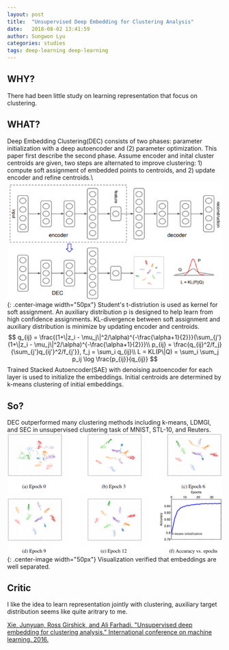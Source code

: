 ```yaml
---
layout: post
title:  "Unsupervised Deep Embedding for Clustering Analysis"
date:   2018-08-02 13:41:59
author: Sungwon Lyu
categories: studies
tags: deep-learning deep-learning
---
```

## WHY? 
There had been little study on learning representation that focus on clustering.

## WHAT?
Deep Embedding Clustering(DEC) consists of two phases: parameter initialization with a deep autoencoder and (2) parameter optimization. This paper first describe the second phase. Assume encoder and inital cluster centroids are given, two steps are alternated to improve clustering: 1) compute soft assignment of embedded points to centroids, and 2) update encoder and refine centroids.\\
![image](/assets/images/dec1.png){: .center-image width="50px"}
Student's t-distriution is used as kernel for soft assignment. An auxiliary distribution p is designed to help learn from high confidence assignments. KL-divergence between soft assignment and auxiliary distribution is minimize by updating encoder and centroids. 
$$
q_{ij} = \frac{(1+\|z_i - \mu_j\|^2/\alpha)^{-\frac{\alpha+1}{2}}}{\sum_{j'}(1+\|z_i - \mu_j\|^2/\alpha)^{-\frac{\alpha+1}{2}}}\\
p_{ij} = \frac{q_{ij}^2/f_j}{\sum_{j'}q_{ij'}^2/f_{j'}}, f_j = \sum_i q_{ij}\\
L = KL(P\|Q) = \sum_i \sum_j p_ij \log \frac{p_{ij}}{q_{ij}}
$$
Trained Stacked Autoencoder(SAE) with denoising autoencoder for each layer is used to initialize the embeddings. Initial centroids are determined by k-means clustering  of initial embeddings. 

## So?
DEC outperformed many clustering methods including k-means, LDMGI, and SEC in unsupervised clustering task of MNIST, STL-10, and Reuters. 
![image](/assets/images/dec2.png){: .center-image width="50px"}
Visualization verified that embeddings are well separated.

## Critic
I like the idea to learn representation jointly with clustering, auxiliary target distribution seems like quite aritrary to me. 

[Xie, Junyuan, Ross Girshick, and Ali Farhadi. "Unsupervised deep embedding for clustering analysis." International conference on machine learning. 2016.](http://proceedings.mlr.press/v48/xieb16.pdf)